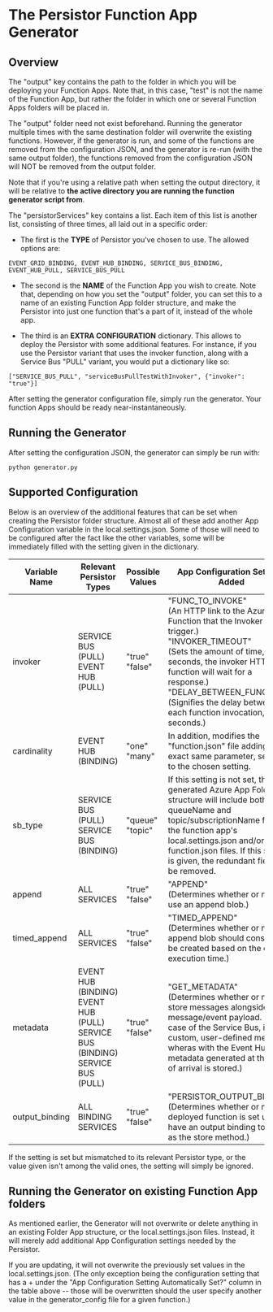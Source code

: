 # The Persistor Function App Generator

## Overview

The "output" key contains the path to the folder in which you will be deploying your Function Apps. Note that, in this case, "test" is not the name of the Function App, but rather the folder in which one or several Function Apps folders will be placed in.

The "output" folder need not exist beforehand. Running the generator multiple times with the same destination folder will overwrite the existing functions.
However, if the generator is run, and some of the functions are removed from the configuration JSON, and the generator is re-run (with the same output folder), the functions removed from the configuration
JSON will NOT be removed from the output folder.

Note that if you're using a relative path when setting the output directory, it will be relative to **the active directory you are running the function generator script from**.

The "persistorServices" key contains a list. Each item of this list is another list, consisting of three times, all laid out in a specific order:
* The first is the **TYPE** of Persistor you've chosen to use. The allowed options are:

``` 
EVENT_GRID_BINDING, EVENT_HUB_BINDING, SERVICE_BUS_BINDING, EVENT_HUB_PULL, SERVICE_BUS_PULL 
```

* The second is the **NAME** of the Function App you wish to create. Note that, depending on how you set the "output" folder, you can set this to a name of an existing Function App folder structure, and make the Persistor into just one function that's a part of it, instead of the whole app.

* The third is an **EXTRA CONFIGURATION** dictionary. This allows to deploy the Persistor with some additional features. For instance, if you use the Persistor variant that uses the invoker function, along with a Service Bus "PULL" variant, you would put a dictionary like so:

```
["SERVICE_BUS_PULL", "serviceBusPullTestWithInvoker", {"invoker":  "true"}]
```

After setting the generator configuration file, simply run the generator. Your function Apps should be ready near-instantaneously.

## Running the Generator
After setting the configuration JSON, the generator can simply be run with:

``` 
python generator.py
``` 

## Supported Configuration
Below is an overview of the additional features that can be set when creating the Persistor folder structure. Almost all of these add another App Configuration variable in the local.settings.json. Some of those will need to be configured after the fact like the other variables, some will be immediately filled with the setting given in the dictionary.

| Variable Name | Relevant Persistor Types                                                               | Possible Values    | App Configuration Settings Added                                                                                                                                                                                                                                             | App Configuration Setting Automatically Set?                                     |
|---------------|----------------------------------------------------------------------------------------|--------------------|------------------------------------------------------------------------------------------------------------------------------------------------------------------------------------------------------------------------------------------------------------------------------|----------------------------------------------------------------------------------|
| invoker       | SERVICE BUS (PULL)<br>EVENT HUB (PULL)                                                 | "true"<br>"false"  | "FUNC_TO_INVOKE"<br>(An HTTP link to the Azure Function that the Invoker will trigger.)<br>"INVOKER_TIMEOUT"<br>(Sets the amount of time, in seconds, the invoker HTTP function will wait for a response.)<br>"DELAY_BETWEEN_FUNCS"<br>(Signifies the delay between each function invocation, in seconds.)                                                                                                                                                                                      | -<br>(If not defined, "INVOKER_TIMEOUT" defaults to 75 seconds, and "DELAY_BETWEEN_FUNCS" defaults to 0.25 seconds.)                                                                                |
| cardinality   | EVENT HUB (BINDING)                                                                    | "one"<br>"many"    | In addition, modifies the "function.json" file adding the exact same parameter, setting it to the chosen setting.                                                                                                                                       | + <br>(Automatically set to what was defined in this field.)                     |
| sb_type       | SERVICE BUS (PULL)<br>SERVICE BUS (BINDING)                                            | "queue"<br>"topic" | If this setting is not set, the generated Azure App Folder structure will include both the queueName and topic/subscriptionName fields in the function app's local.settings.json and/or function.json files. If this setting is given, the redundant fields will be removed. | -<br>(Although the superfluous one is removed, it still need to be manually set.) |
| append        | ALL SERVICES | "true"<br>"false"  | "APPEND"<br>(Determines whether or not to use an append blob.)                                                                                                                                                                                                               | + <br>(Automatically set to what was defined in this field.)                     |
| timed_append        | ALL SERVICES | "true"<br>"false"  | "TIMED_APPEND"<br>(Determines whether or not the append blob should constantly be created based on the current execution time.)                                                                                                                                                                                                               | + <br>(Automatically set to what was defined in this field.)                     |
| metadata      | EVENT HUB (BINDING)<br>EVENT HUB (PULL)<br>SERVICE BUS (BINDING)<br>SERVICE BUS (PULL)                     | "true"<br>"false"  | "GET_METADATA"<br>(Determines whether or not to store messages alongside the message/event payload. In the case of the Service Bus, it is the custom, user-defined metadata, wheras with the Event Hub, the metadata generated at the time of arrival is stored.)            | + <br>(Automatically set to what was defined in this field.)                     |
| output_binding      | ALL BINDING SERVICES                     | "true"<br>"false"  | "PERSISTOR_OUTPUT_BINDING"<br>(Determines whether or not the deployed function is set up to have an output binding to a blob as the store method.)            | + <br>(Automatically set to what was defined in this field.)                     |

If the setting is set but mismatched to its relevant Persistor type, or the value given isn't among the valid ones, the setting will simply be ignored.

## Running the Generator on existing Function App folders
As mentioned earlier, the Generator will not overwrite or delete anything in an existing Folder App structure, or the local.settings.json files. Instead, it will merely add additional App Configuration settings needed by the Persistor. 

If you are updating, it will not overwrite the previously set values in the local.settings.json. (The only exception being the configuration setting that has a + under the "App Configuration Setting Automatically Set?" column in the table above -- those will be overwritten should the user specify another value in the generator_config file for a given function.)



